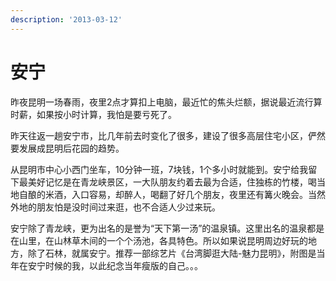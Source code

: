 ```yaml
---
description: '2013-03-12'
---
```


# 安宁

昨夜昆明一场春雨，夜里2点才算扣上电脑，最近忙的焦头烂额，据说最近流行算时薪，如果按小时计算，我怕是要亏死了。

昨天往返一趟安宁市，比几年前去时变化了很多，建设了很多高层住宅小区，俨然要发展成昆明后花园的趋势。

从昆明市中心小西门坐车，10分钟一班，7块钱，1个多小时就能到。安宁给我留下最美好记忆是在青龙峡景区，一大队朋友约着去最为合适，住独栋的竹楼，喝当地自酿的米酒，入口容易，却醉人，喝翻了好几个朋友，夜里还有篝火晚会。当然外地的朋友怕是没时间过来逛，也不合适人少过来玩。

安宁除了青龙峡，更为出名的是誉为“天下第一汤”的温泉镇。这里出名的温泉都是在山里，在山林草木间的一个个汤池，各具特色。所以如果说昆明周边好玩的地方，除了石林，就属安宁。推荐一部综艺片《台湾脚逛大陆-魅力昆明》，附图是当年在安宁时候的我，以此纪念当年瘦版的自己。。。

